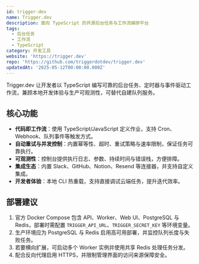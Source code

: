 ```yaml
---
id: trigger-dev
name: Trigger.dev
description: 面向 TypeScript 的开源后台任务与工作流编排平台
tags:
  - 后台任务
  - 工作流
  - TypeScript
category: 开发工具
website: 'https://trigger.dev'
repo: 'https://github.com/triggerdotdev/trigger.dev'
updatedAt: '2025-05-12T00:00:00.000Z'
---
```


Trigger.dev 让开发者以 TypeScript 编写可靠的后台任务、定时器与事件驱动工作流，兼顾本地开发体验与生产可观测性，可替代自建队列服务。

## 核心功能

- **代码即工作流**：使用 TypeScript/JavaScript 定义作业，支持 Cron、Webhook、队列事件等触发方式。
- **自动重试与并发控制**：内置幂等性、超时、重试策略与速率限制，保证任务可靠执行。
- **可观测性**：控制台提供执行日志、参数、持续时间与错误栈，方便排障。
- **集成生态**：内置 Slack、GitHub、Notion、Resend 等连接器，并支持自定义集成。
- **开发者体验**：本地 CLI 热重载，支持直接调试云端任务，提升迭代效率。

## 部署建议

1. 官方 Docker Compose 包含 API、Worker、Web UI、PostgreSQL 与 Redis，部署时需配置 `TRIGGER_API_URL`、`TRIGGER_SECRET_KEY` 等环境变量。
2. 生产环境应为 PostgreSQL 与 Redis 启用高可用部署，并监控队列长度与失败任务。
3. 若要横向扩展，可启动多个 Worker 实例并使用共享 Redis 处理任务分发。
4. 配合反向代理启用 HTTPS，并限制管理界面的访问来源保障安全。

